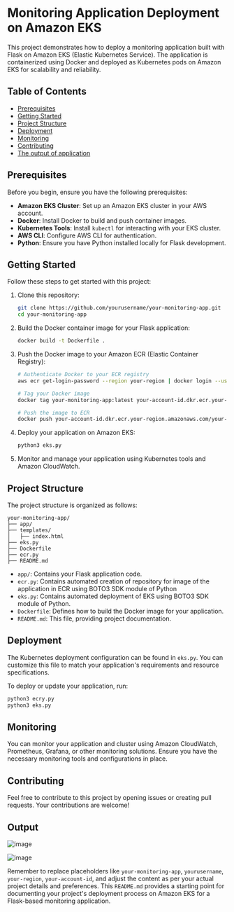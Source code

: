 # Monitoring Application Deployment on Amazon EKS

This project demonstrates how to deploy a monitoring application built with Flask on Amazon EKS (Elastic Kubernetes Service). The application is containerized using Docker and deployed as Kubernetes pods on Amazon EKS for scalability and reliability.

## Table of Contents

- [Prerequisites](#prerequisites)
- [Getting Started](#getting-started)
- [Project Structure](#project-structure)
- [Deployment](#deployment)
- [Monitoring](#monitoring)
- [Contributing](#contributing)
- [The output of application](#output)

## Prerequisites

Before you begin, ensure you have the following prerequisites:

- **Amazon EKS Cluster**: Set up an Amazon EKS cluster in your AWS account.
- **Docker**: Install Docker to build and push container images.
- **Kubernetes Tools**: Install `kubectl` for interacting with your EKS cluster.
- **AWS CLI**: Configure AWS CLI for authentication.
- **Python**: Ensure you have Python installed locally for Flask development.

## Getting Started

Follow these steps to get started with this project:

1. Clone this repository:

   ```bash
   git clone https://github.com/yourusername/your-monitoring-app.git
   cd your-monitoring-app
   ```

2. Build the Docker container image for your Flask application:

   ```bash
   docker build -t Dockerfile .
   ```

3. Push the Docker image to your Amazon ECR (Elastic Container Registry):

   ```bash
   # Authenticate Docker to your ECR registry
   aws ecr get-login-password --region your-region | docker login --username AWS --password-stdin your-account-id.dkr.ecr.your-region.amazonaws.com

   # Tag your Docker image
   docker tag your-monitoring-app:latest your-account-id.dkr.ecr.your-region.amazonaws.com/your-monitoring-app:latest

   # Push the image to ECR
   docker push your-account-id.dkr.ecr.your-region.amazonaws.com/your-monitoring-app:latest
   ```

4. Deploy your application on Amazon EKS:

   ```bash
   python3 eks.py
   ```

5. Monitor and manage your application using Kubernetes tools and Amazon CloudWatch.

## Project Structure

The project structure is organized as follows:

```
your-monitoring-app/
├── app/
├── templates/
│   ├── index.html
├── eks.py
├── Dockerfile
├── ecr.py
├── README.md
```

- `app/`: Contains your Flask application code.
- `ecr.py`: Contains automated creation of repository for image of the application in ECR using BOTO3 SDK module of Python
- `eks.py`: Contains automated deployment of EKS using BOTO3 SDK module of Python.
- `Dockerfile`: Defines how to build the Docker image for your application.
- `README.md`: This file, providing project documentation.

## Deployment

The Kubernetes deployment configuration can be found in `eks.py`. You can customize this file to match your application's requirements and resource specifications.

To deploy or update your application, run:

```bash
python3 ecry.py
python3 eks.py
```

## Monitoring

You can monitor your application and cluster using Amazon CloudWatch, Prometheus, Grafana, or other monitoring solutions. Ensure you have the necessary monitoring tools and configurations in place.

## Contributing

Feel free to contribute to this project by opening issues or creating pull requests. Your contributions are welcome!

## Output

![image](https://github.com/Kajalk-k/Monitoring-App/assets/17482074/4de20f44-e7c2-4ce6-8d37-d7d479e0d484)

![image](https://github.com/Kajalk-k/Monitoring-App/assets/17482074/4c3ad94e-cc66-43f5-9c10-7923ae44c62f)




Remember to replace placeholders like `your-monitoring-app`, `yourusername`, `your-region`, `your-account-id`, and adjust the content as per your actual project details and preferences. This `README.md` provides a starting point for documenting your project's deployment process on Amazon EKS for a Flask-based monitoring application.
